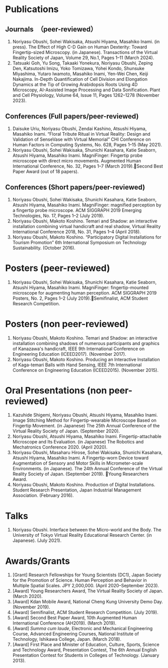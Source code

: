 # Publications
## Journals　（peer-reviewed）
1. Noriyasu Obushi, Sohei Wakisaka, Atsushi Hiyama, Masahiko Inami. (in press). The Effect of High C-D Gain on Human Dexterity: Toward Fingertip-sized Microscopy. (in Japanese). Transactions of the Virtual Reality Society of Japan, Volume 29, No.1, Pages 1–11 (March 2024).
1. Tatsuaki Goh, Yu Song, Takaaki Yonekura, Noriyasu Obushi, Zeping Den, Katsutoshi Imizu, Yoko Tomizawa, Yohei Kondo, Shunsuke Miyashima, Yutaro Iwamoto, Masahiko Inami, Yen-Wei Chen, Keiji Nakajima. In-Depth Quantification of Cell Division and Elongation Dynamics at the Tip of Growing Arabidopsis Roots Using 4D Microscopy, AI-Assisted Image Processing and Data Sonification. Plant and Cell Physiology, Volume 64, Issue 11, Pages 1262–1278 (November 2023).

## Conferences (Full papers/peer-reviewed)
1. Daisuke Uriu, Noriyasu Obushi, Zendai Kashino, Atsushi Hiyama, Masahiko Inami. “Floral Tribute Ritual in Virtual Reality: Design and Validation of SenseVase with Virtual Memorial” CHI Conference on Human Factors in Computing Systems, No. 628, Pages 1–15 (May 2021).
1. Noriyasu Obushi, Sohei Wakisaka, Shunichi Kasahara, Katie Seaborn, Atsushi Hiyama, Masahiko Inami. MagniFinger: Fingertip probe microscope with direct micro movements. Augmented Human International Conference, No. 32, Pages 1–7 (March 2019).🏅Second Best Paper Award (out of 18 papers).

## Conferences (Short papers/peer-reviewed)
1. Noriyasu Obushi, Sohei Wakisaka, Shunichi Kasahara, Katie Seaborn, Atsushi Hiyama, Masahiko Inami. MagniFinger: magnified perception by a fingertip probe microscope. ACM SIGGRAPH 2019 Emerging Technologies, No. 17, Pages 1–2 (July 2019).
1. Noriyasu Obushi, Makoto Koshino. Temari and Shadow: an interactive installation combining virtual handicraft and real shadow, Virtual Reality International Conference 2018, No. 31, Pages 1–4  (April 2018).
1. Noriyasu Obushi, Makoto Koshino. “Participatory Digital Installations for Tourism Promotion” 6th International Symposium on Technology Sustainability. (October 2016).

# Posters (peer-reviewed)
1. Noriyasu Obushi, Sohei Wakisaka, Shunichi Kasahara, Katie Seaborn, Atsushi Hiyama, Masahiko Inami. MagniFinger: fingertip-mounted microscope for augmenting human perception. ACM SIGGRAPH 2019 Posters, No. 2, Pages 1–2 (July 2019).🏅Semifinalist, ACM Student Research Competition.

# Posters (non peer-reviewed)
1. Noriyasu Obushi, Makoto Koshino. Temari and Shadow: an interactive installation combining shadows of numerous participants and graphics of Kanazawa's handicraft, IEEE 9th International Conference on Engineering Education (ICEED2017). (November 2017).
1. Noriyasu Obushi, Makoto Koshino. Producing an Interactive Installation of Kaga-temari Balls with Hand Sensing, IEEE 7th International Conference on Engineering Education (ICEED2015). (November 2015).

# Oral Presentations (non peer-reviewed)
1. Kazuhide Shigemi, Noriyasu Obushi, Atsushi Hiyama, Masahiko Inami. Image Stitching Method for Fingertip-wearable Microscope Based on Fingertip Movement. (in Japanese) The 25th Annual Conference of the Virtual Reality Society of Japan. (September 2020).
1. Noriyasu Obushi, Atsushi Hiyama, Masahiko Inami. Fingertip-attachable Microscope and Its Evaluation. (in Japanese) The Robotics and Mechatronics Conference 2020. (April 2020).
1. Noriyasu Obushi, Masaharu Hirose, Sohei Wakisaka, Shunichi Kasahara, Atsushi Hiyama, Masahiko Inami. A Fingertip-worn Device toward Augmentation of Sensory and Motor Skills in Micrometer-scale Environments. (in Japanese). The 24th Annual Conference of the Virtual Reality Society of Japan. (September 2019). 🏅Young Researchers Award.
2. Noriyasu Obushi, Makoto Koshino. Production of Digital Installations. Student Research Presentation, Japan Industrial Management Association. (February 2016).

# Talks
1. Noriyasu Obushi. Interface between the Micro-world and the Body. The University of Tokyo Virtual Reality Educational Research Center. (in Japanese). (July 2021).

# Awards/Grants
1. [Grant] Research Fellowships for Young Scientists (DC1), Japan Society for the Promotion of Science. Human Perception and Behavior in Multiple Spatial Scales. JPY 2,000,000. (April 2020–September 2023).
2. [Award] Young Researchers Award, The Virtual Reality Society of Japan. (March 2020).
3. [Award] Kdan Mobile Award, National Cheng Kung University Demo Day. (November 2019).
4. [Award] Semifinalist, ACM Student Research Competition. (July 2019).
5. [Award] Second Best Paper Award, 10th Augmented Human International Conference (AH2019). (March 2019).
6. [Award] _Summa cum laude_, Electronic and Mechanical Engineering Course, Advanced Engineering Courses, National Institute of Technology, Ishikawa College, Japan. (March 2018).
7. [Award] First Place and Minister of Education, Culture, Sports, Science and Technology Award, Presentation Contest, The 6th Annual English Presentation Contest for Students in Colleges of Technology. (January 2013).